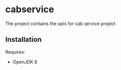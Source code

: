 # cabservice

The project contains the apis for cab service project

## Installation

Requires:

* OpenJDK 8

